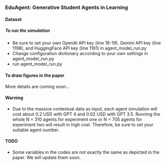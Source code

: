 ### EduAgent: Generative Student Agents in Learning


#### Dataset


##### To run the simulation

- Be sure to set your own OpenAI API key (line 18-19), Gemini API key (line 1198), and HuggingFace API key (line 1161) in agent_model_run.py
- Change configuration dictionary according to your own settings in agent_model_run.py
- run agent_model_run.py

#### To draw figures in the paper

More details are coming soon...




#### Warning

- Due to the massive contextual data as input, each agent simulation will cost about 0.2 USD with GPT 4 and 0.02 USD with GPT 3.5. Running the whole N = 310 agents for experiment one or N = 705 agents for experiment two will result in high cost. Therefore, be sure to set your suitable agent number.


#### TODO

- Some variables in the codes are not exactly the same as depicted in the paper. We will update them soon.
